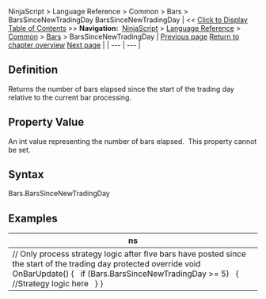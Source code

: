 ﻿
NinjaScript > Language Reference > Common > Bars > BarsSinceNewTradingDay
BarsSinceNewTradingDay
| << [Click to Display Table of Contents](barssincenewtradingday.md) >> **Navigation:**     [NinjaScript](ninjascript.md) > [Language Reference](language_reference_wip.md) > [Common](common.md) > [Bars](bars.md) > BarsSinceNewTradingDay | [Previous page](bars.md) [Return to chapter overview](bars.md) [Next page](getask.md) |
| --- | --- |
## Definition
Returns the number of bars elapsed since the start of the trading day relative to the current bar processing.
 
## Property Value
An int value representing the number of bars elapsed.  This property cannot be set.
 
## Syntax
Bars.BarsSinceNewTradingDay
## 
## Examples
| ns |
| --- |
| // Only process strategy logic after five bars have posted since the start of the trading day protected override void OnBarUpdate() {    if (Bars.BarsSinceNewTradingDay >= 5)    {      //Strategy logic here    } } |

